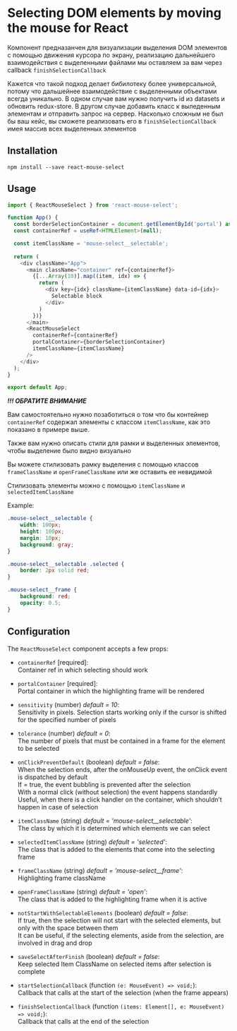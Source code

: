 # Selecting DOM elements by moving the mouse for React

Компонент предназанчен для визуализации выделения DOM элементов  с помощью движения курсора по экрану,
реализацию дальнейшего взаимодействия с выделенными файлами мы оставляем за вам
через callback `finishSelectionCallback`

Кажется что такой подход делает бибилотеку более универсальной,
потому что дальшейнее взаимодействие с выделенными объектами всегда уникально.
В одном случае вам нужно получить id из datasets и обновить redux-store.
В другом случае добавить класс к выледенным элементам и отправить запрос на сервер.
Насколько сложным не был бы ваш кейс, вы сможете реализовать его в `finishSelectionCallback`
имея массив всех выделенных элементов

[//]: # (## DEMO )

[//]: # (тут будет гифка с тем как это выделяется)

[//]: # (Try it out &#40;ссылка&#41;)


## Installation
```
npm install --save react-mouse-select
```

## Usage
```typescript jsx
import { ReactMouseSelect } from 'react-mouse-select';

function App() {
  const borderSelectionContainer = document.getElementById('portal') as HTMLElement;
  const containerRef = useRef<HTMLElement>(null);

  const itemClassName = 'mouse-select__selectable';
  
  return (
    <div className="App">
      <main className="container" ref={containerRef}>
        {[...Array(10)].map((item, idx) => {
          return (
            <div key={idx} className={itemClassName} data-id={idx}>
              Selectable block
            </div>
          )
        })}
      </main>
      <ReactMouseSelect
        containerRef={containerRef}
        portalContainer={borderSelectionContainer}
        itemClassName={itemClassName}
      />
    </div>
  );
}

export default App;
```

_**!!! ОБРАТИТЕ ВНИМАНИЕ**_

Вам самостоятельно нужно позаботиться о том что бы контейнер `containerRef` содержал элементы с классом `itemClassName`,
как это показано в примере выше.

Также вам нужно описать стили для рамки и выделенных элементов,
чтобы выделение было видно визуально

Вы можете стилизовать рамку выделения с помощью классов `frameClassName` и `openFrameClassName`
или же оставить ее невидимой

Стилизовать элементы можно с помощью `itemClassName` и `selectedItemClassName`

Example:
```css
.mouse-select__selectable {
    width: 100px;
    height: 100px;
    margin: 10px;
    background: gray;
}

.mouse-select__selectable .selected {
    border: 2px solid red;
}

.mouse-select__frame {
    background: red;
    opacity: 0.5;
}
```

## Configuration

The `ReactMouseSelect` component accepts a few props:

* `containerRef` [required]:<br/>
  Container ref in which selecting should work


* `portalContainer`  [required]:<br/>
  Portal container in which the highlighting frame will be rendered


* `sensitivity` (number) _default = 10_:<br/>
  Sensitivity in pixels.
  Selection starts working only if the cursor is shifted for the specified number of pixels


* `tolerance` (number) _default = 0_:<br/>
  The number of pixels that must be contained in a frame for the element to be selected


* `onClickPreventDefault` (boolean) _default = false_:<br/>
  When the selection ends, after the onMouseUp event, the onClick event is dispatched by default
  <br/>If = true, the event bubbling is prevented after the selection
  <br/>With a normal click (without selection) the event happens standardly
  <br/>Useful, when there is a click handler on the container, which shouldn’t happen in case of selection


* `itemClassName` (string) _default = 'mouse-select__selectable'_:<br/>
  The class by which it is determined which elements we can select


* `selectedItemClassName` (string) _default = 'selected'_:<br/>
  The class that is added to the elements that come into the selecting frame


* `frameClassName` (string) _default = 'mouse-select__frame'_:<br/>
  Highlighting frame className


* `openFrameClassName` (string) _default = 'open'_:<br/>
  The class that is added to the highlighting frame when it is active


* `notStartWithSelectableElements` (boolean) _default = false_:<br/>
  If true, then the selection will not start with the selected elements, but only with the space between them
  <br/>It can be useful, if the selecting elements, aside from the selection, are involved in drag and drop


* `saveSelectAfterFinish` (boolean) _default = false_:<br/>
  Keep selected Item ClassName on selected items after selection is complete


* `startSelectionCallback` (function `(e: MouseEvent) => void;`):<br/>
  Callback that calls at the start of the selection (when the frame appears)
  
  
* `finishSelectionCallback` (function `(items: Element[], e: MouseEvent) => void;`):<br/>
  Callback that calls at the end of the selection